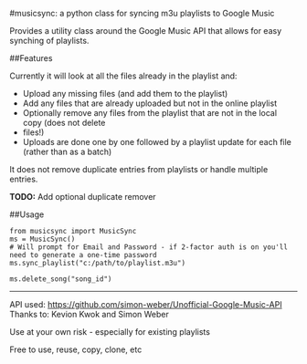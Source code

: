#musicsync: a python class for syncing m3u playlists to Google Music

Provides a utility class around the Google Music API that allows for easy synching of playlists.

##Features

Currently it will look at all the files already in the playlist and:
* Upload any missing files (and add them to the playlist)
* Add any files that are already uploaded but not in the online playlist
* Optionally remove any files from the playlist that are not in the local copy (does not delete
* files!)
* Uploads are done one by one followed by a playlist update for each file (rather than as a
 batch)

It does not remove duplicate entries from playlists or handle multiple entries.

**TODO:** Add optional duplicate remover

##Usage

    from musicsync import MusicSync
    ms = MusicSync()
    # Will prompt for Email and Password - if 2-factor auth is on you'll need to generate a one-time password
    ms.sync_playlist("c:/path/to/playlist.m3u")

    ms.delete_song("song_id")


- - -

API used: https://github.com/simon-weber/Unofficial-Google-Music-API
Thanks to: Kevion Kwok and Simon Weber

Use at your own risk - especially for existing playlists

Free to use, reuse, copy, clone, etc
